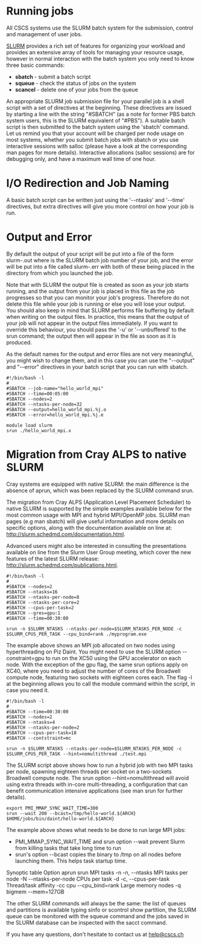 # Running jobs

All CSCS systems use the SLURM batch system for the submission, control and management of user jobs.

[SLURM](https://computing.llnl.gov/linux/slurm/) provides a rich set of features for organizing your workload and provides an extensive array of tools for managing your resource usage, however in normal interaction with the batch system you only need to know three basic commands:

* __sbatch__ - submit a batch script
* __squeue__ - check the status of jobs on the system
* __scancel__ - delete one of your jobs from the queue

An appropriate SLURM job submission file for your parallel job is a shell script with a set of directives at the beginning. These directives are issued by starting a line with the string "#SBATCH" (as a note for former PBS batch system users, this is the SLURM equivalent of "#PBS"). A suitable batch script is then submitted to the batch system using the 'sbatch' command.
Let us remind you that your account will be charged per node usage on most systems, whether you submit batch jobs with sbatch or you use interactive sessions with salloc (please have a look at the corresponding man pages for more details). Interactive allocations (salloc sessions) are for debugging only, and have a maximum wall time of one hour.

# I/O Redirection and Job Naming 

A basic batch script can be written just using the '--ntasks' and '--time' directives, but extra directives will give you more control on how your job is run.

# Output and Error

By default the output of your script will be put into a file of the form slurm-<XXXX>.out where <XXXX> is the SLURM batch job number of your job, and the error will be put into a file called slurm-<XXXX>.err with both of these being placed in the directory from which you launched the job.

Note that with SLURM the output file is created as soon as your job starts running, and the output from your job is placed in this file as the job progresses so that you can monitor your job's progress. Therefore do not delete this file while your job is running or else you will lose your output. You should also keep in mind that SLURM performs file buffering by default when writing on the output files. In practice, this means that the output of your job will not appear in the output files immediately. If you want to override this behaviour, you should pass the '-u' or '--unbuffered' to the srun command; the output then will appear in the file as soon as it is produced.

As the default names for the output and error files are not very meaningful, you might wish to change them, and in this case you can use the "--output" and "--error" directives in your batch script that you can run with sbatch.

```
#!/bin/bash -l
#
#SBATCH --job-name="hello_world_mpi"
#SBATCH --time=00:05:00
#SBATCH --nodes=2
#SBATCH --ntasks-per-node=32
#SBATCH --output=hello_world_mpi.%j.o
#SBATCH --error=hello_world_mpi.%j.e

module load slurm
srun ./hello_world_mpi.x
```

# Migration from Cray ALPS to native SLURM

Cray systems are equipped with native SLURM: the main difference is the absence of aprun, which was been replaced by the SLURM command srun.

The migration from Cray ALPS (Application Level Placement Scheduler) to native SLURM is supported by the simple examples available below for the most common usage with MPI and hybrid MPI/OpenMP jobs.
SLURM man pages (e.g man sbatch) will give useful information and more details on specific options, along with the documentation available on line at: http://slurm.schedmd.com/documentation.html.

Advanced users might also be interested in consulting the presentations available on line from the Slurm User Group meeting, which cover the new features of the latest SLURM release: http://slurm.schedmd.com/publications.html.

```
#!/bin/bash -l
#
#SBATCH --nodes=2
#SBATCH --ntasks=16
#SBATCH --ntasks-per-node=8
#SBATCH --ntasks-per-core=2
#SBATCH --cpus-per-task=2
#SBATCH --gres=gpu:1
#SBATCH --time=00:30:00

srun -n $SLURM_NTASKS --ntasks-per-node=$SLURM_NTASKS_PER_NODE -c $SLURM_CPUS_PER_TASK --cpu_bind=rank ./myprogram.exe 
```

The example above shows an MPI job allocated on two nodes using hyperthreading on Piz Daint.
You might need to use the SLURM option --constraint=gpu to run on the XC50 using the GPU accelerator on each node. With the exception of the gpu flag, the same srun options apply on XC40, where you need to adjust the number of cores of the Broadwell compute node, featuring two sockets with eighteen cores each. The flag -l at the beginning allows you to call the module command within the script, in case you need it.

```
#!/bin/bash -l
#
#SBATCH --time=00:30:00
#SBATCH --nodes=2
#SBATCH --ntasks=4
#SBATCH --ntasks-per-node=2
#SBATCH --cpus-per-task=18
#SBATCH --contstraint=mc

srun -n $SLURM_NTASKS --ntasks-per-node=$SLURM_NTASKS_PER_NODE -c $SLURM_CPUS_PER_TASK --hint=nomultithread ./test.mpi
```

The SLURM script above shows how to run a hybrid job with two MPI tasks per node, spawning eighteen threads per socket on a two-sockets Broadwell compute node.
The srun option --hint=nomultithread will avoid using extra threads with in-core multi-threading, a configuration that can benefit communication intensive applications (see man srun for further details).

```
export PMI_MMAP_SYNC_WAIT_TIME=300
srun --wait 200 --bcast=/tmp/hello-world.${ARCH} $HOME/jobs/bin/daint/hello-world.${ARCH}
```

The example above shows what needs to be done to run large MPI jobs:
- PMI_MMAP_SYNC_WAIT_TIME and srun option --wait prevent Slurm from killing tasks that take long time to run
- srun's option --bcast copies the binary to /tmp on all nodes before launching them. This helps task startup time.

Synoptic table
Option 	aprun 	srun
MPI tasks 	-n 	-n, --ntasks
MPI tasks per node 	-N 	--ntasks-per-node
CPUs per task 	-d 	-c, --cpus-per-task
Thread/task affinity 	-cc cpu 	--cpu_bind=rank
Large memory nodes 	-q bigmem 	--mem=127GB

The other SLURM commands will always be the same: the list of queues and partitions is available typing sinfo or scontrol show partition, the SLURM queue can be monitored with the squeue command and the jobs saved in the SLURM database can be inspected with the sacct command.

If you have any questions, don't hesitate to contact us at help@cscs.ch
